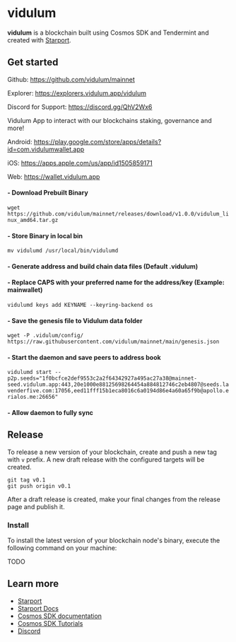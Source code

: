 # vidulum

**vidulum** is a blockchain built using Cosmos SDK and Tendermint and created with [Starport](https://github.com/tendermint/starport).

## Get started

Github: https://github.com/vidulum/mainnet

Explorer: https://explorers.vidulum.app/vidulum

Discord for Support: https://discord.gg/QhV2Wx6

Vidulum App to interact with our blockchains staking, governance and more!

Android: https://play.google.com/store/apps/details?id=com.vidulumwallet.app

iOS: https://apps.apple.com/us/app/id1505859171

Web: https://wallet.vidulum.app


#### - Download Prebuilt Binary
`wget https://github.com/vidulum/mainnet/releases/download/v1.0.0/vidulum_linux_amd64.tar.gz`


#### - Store Binary in local bin
`mv vidulumd /usr/local/bin/vidulumd`


#### - Generate address and build chain data files (Default  .vidulum)
#### - Replace CAPS with your preferred name for the address/key (Example: mainwallet)
`vidulumd keys add KEYNAME --keyring-backend os`


#### - Save the genesis file to Vidulum data folder
`wget -P .vidulum/config/ https://raw.githubusercontent.com/vidulum/mainnet/main/genesis.json`


#### - Start the daemon and save peers to address book
`vidulumd start --p2p.seeds="1f0bcfce2def9553c2a2f64342927a495ac27a38@mainnet-seed.vidulum.app:443,20e1000e88125698264454a884812746c2eb4807@seeds.lavenderfive.com:17056,eed11fff15b1eca8016c6a0194d86e4a60a65f9b@apollo.erialos.me:26656"`


#### - Allow daemon to fully sync



## Release

To release a new version of your blockchain, create and push a new tag with `v` prefix. A new draft release with the configured targets will be created.

```
git tag v0.1
git push origin v0.1
```

After a draft release is created, make your final changes from the release page and publish it.

### Install

To install the latest version of your blockchain node's binary, execute the following command on your machine:

TODO

## Learn more

- [Starport](https://github.com/tendermint/starport)
- [Starport Docs](https://docs.starport.network)
- [Cosmos SDK documentation](https://docs.cosmos.network)
- [Cosmos SDK Tutorials](https://tutorials.cosmos.network)
- [Discord](https://discord.gg/cosmosnetwork)
